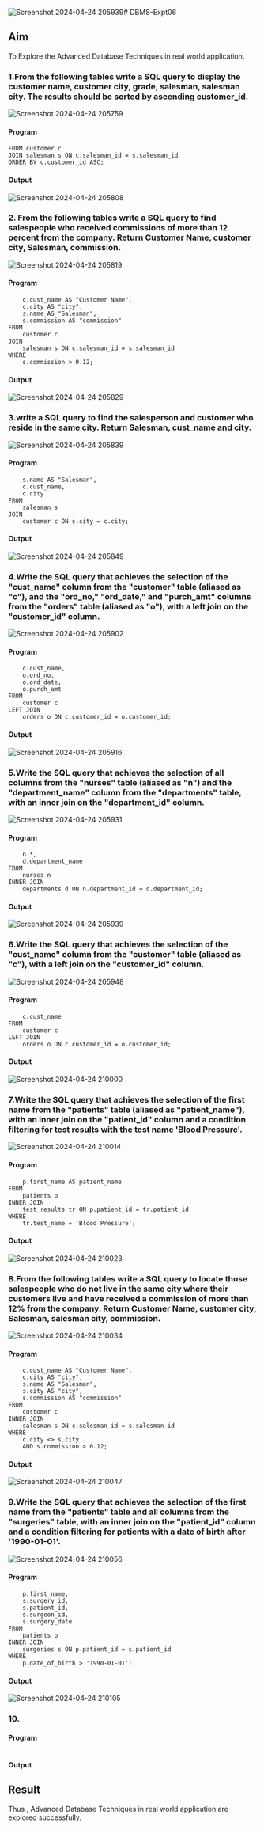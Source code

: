 ![Screenshot 2024-04-24 205939](https://github.com/Harsayazheni/DBMS-Expt06/assets/118708467/9b7d4594-c589-4fcb-9539-2da71c83cbf0)# DBMS-Expt06

## Aim
To Explore the Advanced Database Techniques in real world application.

### 1.From the following tables write a SQL query to display the customer name, customer city, grade, salesman, salesman city. The results should be sorted by ascending customer_id.  
![Screenshot 2024-04-24 205759](https://github.com/Harsayazheni/DBMS-Expt06/assets/118708467/056de56b-e231-4acd-9e95-85fd8a141b0a)

#### Program
```SELECT c.cust_name, c.city AS city, c.grade, s.name AS Salesman, s.city AS city
FROM customer c
JOIN salesman s ON c.salesman_id = s.salesman_id
ORDER BY c.customer_id ASC;

```
#### Output
![Screenshot 2024-04-24 205808](https://github.com/Harsayazheni/DBMS-Expt06/assets/118708467/70016e2e-0221-4aa0-ad3b-4d42f890c25d)

### 2. From the following tables write a SQL query to find salespeople who received commissions of more than 12 percent from the company. Return Customer Name, customer city, Salesman, commission.  
![Screenshot 2024-04-24 205819](https://github.com/Harsayazheni/DBMS-Expt06/assets/118708467/95aa1f72-9783-41c7-a979-a894e0d3b7a2)

#### Program
```SELECT 
    c.cust_name AS "Customer Name",
    c.city AS "city",
    s.name AS "Salesman",
    s.commission AS "commission"
FROM 
    customer c
JOIN 
    salesman s ON c.salesman_id = s.salesman_id
WHERE 
    s.commission > 0.12;
```
#### Output
![Screenshot 2024-04-24 205829](https://github.com/Harsayazheni/DBMS-Expt06/assets/118708467/8d3f7f1d-4a11-465a-b0f1-3a0c3e311266)

### 3.write a SQL query to find the salesperson and customer who reside in the same city. Return Salesman, cust_name and city.
![Screenshot 2024-04-24 205839](https://github.com/Harsayazheni/DBMS-Expt06/assets/118708467/5f1284e1-7b72-43ea-aecc-c7ab0c888a35)

#### Program
```SELECT 
    s.name AS "Salesman",
    c.cust_name,
    c.city
FROM 
    salesman s
JOIN 
    customer c ON s.city = c.city;

```
#### Output
![Screenshot 2024-04-24 205849](https://github.com/Harsayazheni/DBMS-Expt06/assets/118708467/c2d3844e-140f-4e0a-adc4-ea978f3a8ab9)

### 4.Write the SQL query that achieves the selection of the "cust_name" column from the "customer" table (aliased as "c"), and the "ord_no," "ord_date," and "purch_amt" columns from the "orders" table (aliased as "o"), with a left join on the "customer_id" column.
![Screenshot 2024-04-24 205902](https://github.com/Harsayazheni/DBMS-Expt06/assets/118708467/2b34ff1d-6b3a-477f-b5b4-a879be9f64d6)

#### Program
```SELECT 
    c.cust_name,
    o.ord_no,
    o.ord_date,
    o.purch_amt
FROM 
    customer c
LEFT JOIN 
    orders o ON c.customer_id = o.customer_id;

```
#### Output
![Screenshot 2024-04-24 205916](https://github.com/Harsayazheni/DBMS-Expt06/assets/118708467/8b190873-45aa-47e6-93c2-418b43a33ccb)

### 5.Write the SQL query that achieves the selection of all columns from the "nurses" table (aliased as "n") and the "department_name" column from the "departments" table, with an inner join on the "department_id" column.
![Screenshot 2024-04-24 205931](https://github.com/Harsayazheni/DBMS-Expt06/assets/118708467/d24c9917-f7fd-41d0-8564-815a7b0fb9db)

#### Program
```SELECT 
    n.*,
    d.department_name
FROM 
    nurses n
INNER JOIN 
    departments d ON n.department_id = d.department_id;

```
#### Output
![Screenshot 2024-04-24 205939](https://github.com/Harsayazheni/DBMS-Expt06/assets/118708467/0889eb95-473e-4d29-b79c-91fca96cde55)

### 6.Write the SQL query that achieves the selection of the "cust_name" column from the "customer" table (aliased as "c"), with a left join on the "customer_id" column.
![Screenshot 2024-04-24 205948](https://github.com/Harsayazheni/DBMS-Expt06/assets/118708467/646303c0-660d-40db-96a9-c2187947c15b)

#### Program
```SELECT 
    c.cust_name
FROM 
    customer c
LEFT JOIN 
    orders o ON c.customer_id = o.customer_id;

```
#### Output
![Screenshot 2024-04-24 210000](https://github.com/Harsayazheni/DBMS-Expt06/assets/118708467/497763eb-a79b-4c70-82d4-60e8158d1ec9)

### 7.Write the SQL query that achieves the selection of the first name from the "patients" table (aliased as "patient_name"), with an inner join on the "patient_id" column and a condition filtering for test results with the test name 'Blood Pressure'.
![Screenshot 2024-04-24 210014](https://github.com/Harsayazheni/DBMS-Expt06/assets/118708467/a2992c7d-51b2-4754-80f0-6e253788bbd5)

#### Program
```SELECT 
    p.first_name AS patient_name
FROM 
    patients p
INNER JOIN 
    test_results tr ON p.patient_id = tr.patient_id
WHERE 
    tr.test_name = 'Blood Pressure';

```
#### Output
![Screenshot 2024-04-24 210023](https://github.com/Harsayazheni/DBMS-Expt06/assets/118708467/8d940842-8c40-408a-b441-1d0a0479ce96)

### 8.From the following tables write a SQL query to locate those salespeople who do not live in the same city where their customers live and have received a commission of more than 12% from the company. Return Customer Name, customer city, Salesman, salesman city, commission.  
![Screenshot 2024-04-24 210034](https://github.com/Harsayazheni/DBMS-Expt06/assets/118708467/9215ad18-1a82-4e16-9e91-4a5453834aa4)

#### Program
```SELECT 
    c.cust_name AS "Customer Name",
    c.city AS "city",
    s.name AS "Salesman",
    s.city AS "city",
    s.commission AS "commission"
FROM 
    customer c
INNER JOIN 
    salesman s ON c.salesman_id = s.salesman_id
WHERE 
    c.city <> s.city
    AND s.commission > 0.12;

```
#### Output
![Screenshot 2024-04-24 210047](https://github.com/Harsayazheni/DBMS-Expt06/assets/118708467/35796e20-50e7-4ba0-9358-eecc060fea88)

### 9.Write the SQL query that achieves the selection of the first name from the "patients" table and all columns from the "surgeries" table, with an inner join on the "patient_id" column and a condition filtering for patients with a date of birth after '1990-01-01'.
![Screenshot 2024-04-24 210056](https://github.com/Harsayazheni/DBMS-Expt06/assets/118708467/7ce9e400-1097-4bed-966e-269941053138)

#### Program
```SELECT 
    p.first_name,
    s.surgery_id,
    s.patient_id,
    s.surgeon_id,
    s.surgery_date
FROM 
    patients p
INNER JOIN 
    surgeries s ON p.patient_id = s.patient_id
WHERE 
    p.date_of_birth > '1990-01-01';
```
#### Output
![Screenshot 2024-04-24 210105](https://github.com/Harsayazheni/DBMS-Expt06/assets/118708467/099ba780-074d-4477-8b60-e938f0d85c49)

### 10.

#### Program
```
```
#### Output


## Result
Thus , Advanced Database Techniques in real world application are explored successfully.
